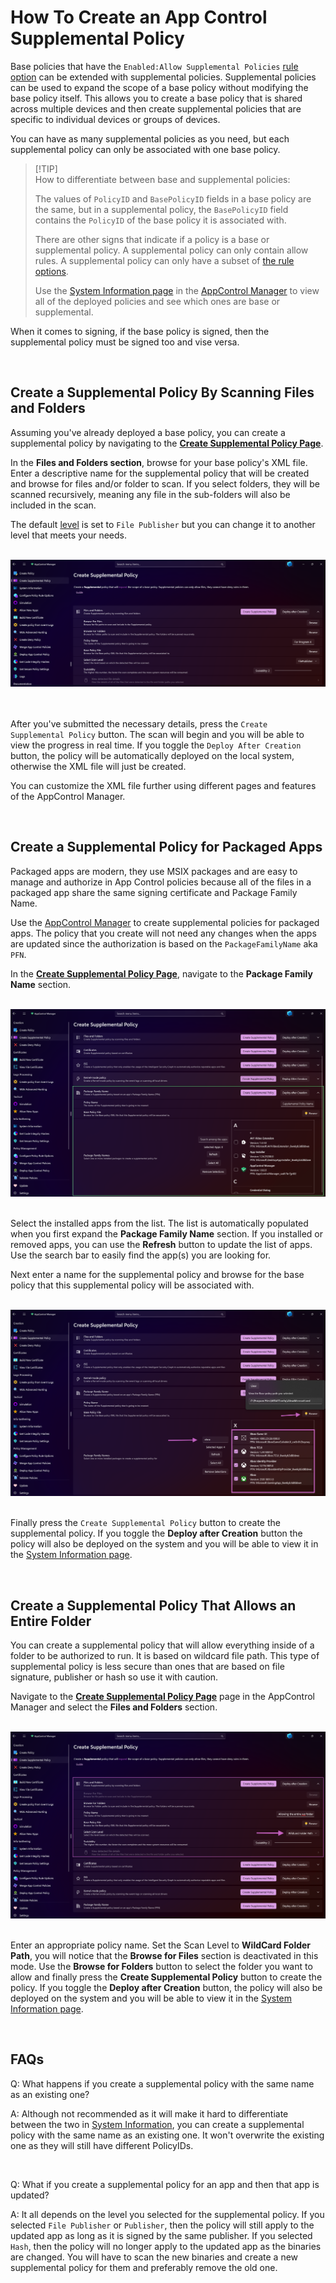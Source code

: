 # How To Create an App Control Supplemental Policy

Base policies that have the `Enabled:Allow Supplemental Policies` [rule option](https://learn.microsoft.com/en-us/windows/security/application-security/application-control/app-control-for-business/design/select-types-of-rules-to-create#table-1-app-control-for-business-policy---policy-rule-options) can be extended with supplemental policies. Supplemental policies can be used to expand the scope of a base policy without modifying the base policy itself. This allows you to create a base policy that is shared across multiple devices and then create supplemental policies that are specific to individual devices or groups of devices.

You can have as many supplemental policies as you need, but each supplemental policy can only be associated with one base policy.

> [!TIP]\
> How to differentiate between base and supplemental policies:
>
> The values of `PolicyID` and `BasePolicyID` fields in a base policy are the same, but in a supplemental policy, the `BasePolicyID` field contains the `PolicyID` of the base policy it is associated with.
>
> There are other signs that indicate if a policy is a base or supplemental policy. A supplemental policy can only contain allow rules. A supplemental policy can only have a subset of [the rule options](https://learn.microsoft.com/en-us/windows/security/application-security/application-control/app-control-for-business/design/select-types-of-rules-to-create#table-1-app-control-for-business-policy---policy-rule-options).
>
> Use the [System Information page](https://github.com/HotCakeX/Harden-Windows-Security/wiki/System-Information) in the [AppControl Manager](https://github.com/HotCakeX/Harden-Windows-Security/wiki/AppControl-Manager) to view all of the deployed policies and see which ones are base or supplemental.

When it comes to signing, if the base policy is signed, then the supplemental policy must be signed too and vise versa.

<br>

## Create a Supplemental Policy By Scanning Files and Folders

Assuming you've already deployed a base policy, you can create a supplemental policy by navigating to the [**Create Supplemental Policy Page**](https://github.com/HotCakeX/Harden-Windows-Security/wiki/Create-Supplemental-App-Control-Policy).

In the **Files and Folders section**, browse for your base policy's XML file. Enter a descriptive name for the supplemental policy that will be created and browse for files and/or folder to scan. If you select folders, they will be scanned recursively, meaning any file in the sub-folders will also be included in the scan.

The default [level](https://github.com/HotCakeX/Harden-Windows-Security/wiki/WDAC-Rule-Levels-Comparison-and-Guide) is set to `File Publisher` but you can change it to another level that meets your needs.

<br>

<div align="center">

<img src="https://raw.githubusercontent.com/HotCakeX/.github/8efca7547427750d599edd6f429be326c7010292/Pictures/PNG%20and%20JPG/How%20To%20Create%20an%20App%20Control%20Supplemental%20Policy/Files%20and%20Folders%20supplemental%20policy%20creation.png" alt="Create a Supplemental Policy By Scanning Files and Folders">

</div>

<br>

<br>

After you've submitted the necessary details, press the `Create Supplemental Policy` button. The scan will begin and you will be able to view the progress in real time. If you toggle the `Deploy After Creation` button, the policy will be automatically deployed on the local system, otherwise the XML file will just be created.

You can customize the XML file further using different pages and features of the AppControl Manager.

<br>

## Create a Supplemental Policy for Packaged Apps

Packaged apps are modern, they use MSIX packages and are easy to manage and authorize in App Control policies because all of the files in a packaged app share the same signing certificate and Package Family Name.

Use the [AppControl Manager](https://github.com/HotCakeX/Harden-Windows-Security/wiki/AppControl-Manager) to create supplemental policies for packaged apps. The policy that you create will not need any changes when the apps are updated since the authorization is based on the `PackageFamilyName` aka `PFN`.

In the [**Create Supplemental Policy Page**](https://github.com/HotCakeX/Harden-Windows-Security/wiki/Create-Supplemental-App-Control-Policy), navigate to the **Package Family Name** section.

<br>

<img src="https://raw.githubusercontent.com/HotCakeX/.github/fa77675ec8cea0f73303487b3875600393d2948e/Pictures/PNG%20and%20JPG/How%20To%20Create%20an%20App%20Control%20Supplemental%20Policy/PFN%20section.png" alt="Package Family Name section">

<br>

<br>

Select the installed apps from the list. The list is automatically populated when you first expand the **Package Family Name** section. If you installed or removed apps, you can use the **Refresh** button to update the list of apps. Use the search bar to easily find the app(s) you are looking for.

Next enter a name for the supplemental policy and browse for the base policy that this supplemental policy will be associated with.

<br>

<img src="https://raw.githubusercontent.com/HotCakeX/.github/refs/heads/main/Pictures/PNG%20and%20JPG/How%20To%20Create%20an%20App%20Control%20Supplemental%20Policy/PFN%20package%20selection%20and%20base%20policy%20button.png" alt="PFN select base policy and packaged apps from the list">

<br>

<br>

Finally press the `Create Supplemental Policy` button to create the supplemental policy. If you toggle the **Deploy after Creation** button the policy will also be deployed on the system and you will be able to view it in the [System Information page](https://github.com/HotCakeX/Harden-Windows-Security/wiki/System-Information).

<br>

## Create a Supplemental Policy That Allows an Entire Folder

You can create a supplemental policy that will allow everything inside of a folder to be authorized to run. It is based on wildcard file path. This type of supplemental policy is less secure than ones that are based on file signature, publisher or hash so use it with caution.

Navigate to the [**Create Supplemental Policy Page**](https://github.com/HotCakeX/Harden-Windows-Security/wiki/Create-Supplemental-App-Control-Policy) page in the AppControl Manager and select the **Files and Folders** section.

<br>

<img src="https://raw.githubusercontent.com/HotCakeX/.github/f391b22dfba59f8070a9d7191c743827dc89afb3/Pictures/PNG%20and%20JPG/How%20To%20Create%20an%20App%20Control%20Supplemental%20Policy/wildcard%20folder%20path.png" alt="Creating wildcard based folder path supplemental policy">

<br>

<br>

Enter an appropriate policy name. Set the Scan Level to **WildCard Folder Path**, you will notice that the **Browse for Files** section is deactivated in this mode. Use the **Browse for Folders** button to select the folder you want to allow and finally press the **Create Supplemental Policy** button to create the policy. If you toggle the **Deploy after Creation** button, the policy will also be deployed on the system and you will be able to view it in the [System Information page](https://github.com/HotCakeX/Harden-Windows-Security/wiki/System-Information).

<br>

## FAQs

Q: What happens if you create a supplemental policy with the same name as an existing one?

A: Although not recommended as it will make it hard to differentiate between the two in [System Information](https://github.com/HotCakeX/Harden-Windows-Security/wiki/System-Information), you can create a supplemental policy with the same name as an existing one. It won't overwrite the existing one as they will still have different PolicyIDs.

<br>

Q: What if you create a supplemental policy for an app and then that app is updated?

A: It all depends on the level you selected for the supplemental policy. If you selected `File Publisher` or `Publisher`, then the policy will still apply to the updated app as long as it is signed by the same publisher. If you selected `Hash`, then the policy will no longer apply to the updated app as the binaries are changed. You will have to scan the new binaries and create a new supplemental policy for them and preferably remove the old one.

<br>
